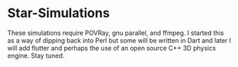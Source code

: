 # Star-Simulations

These simulations require POVRay, gnu parallel, and ffmpeg.  I started this as a way of dipping back into Perl but some will be written in Dart and later I will add flutter and perhaps the use of an open source C++ 3D physics engine.  Stay tuned.
